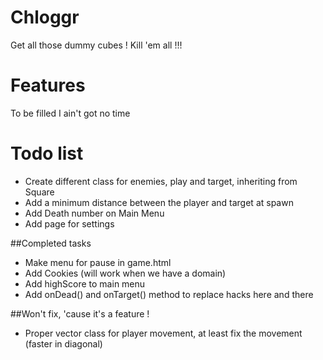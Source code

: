 Chloggr
=======

Get all those dummy cubes ! Kill 'em all !!!

Features
========

To be filled I ain't got no time

Todo list
=========

* Create different class for enemies, play and target, inheriting from Square
* Add a minimum distance between the player and target at spawn
* Add Death number on Main Menu
* Add page for settings

##Completed tasks
* Make menu for pause in game.html
* Add Cookies (will work when we have a domain)
* Add highScore to main menu
* Add onDead() and onTarget() method to replace hacks here and there

##Won't fix, 'cause it's a feature !
* Proper vector class for player movement, at least fix the movement (faster in diagonal)